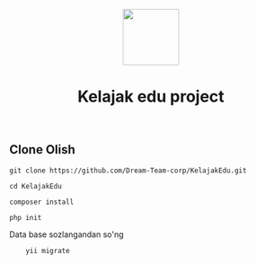 <p align="center">
    <a href="https://github.com/yiisoft" target="_blank">
        <img src="https://github.com/Dream-Team-corp/KelajakEdu/blob/main/frontend/web/img/Logo%20K.png" height="100px">
    </a>
    <h1 align="center">Kelajak edu project</h1>
    <br>
</p>
<h2>
    Clone Olish
</h2>


````
git clone https://github.com/Dream-Team-corp/KelajakEdu.git

cd KelajakEdu

composer install

php init

````

Data base sozlangandan so'ng 

````
    yii migrate
````
